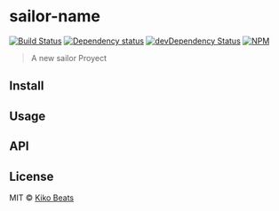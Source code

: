 # sailor-name

[![Build Status](https://secure.travis-ci.org/sailorjs/sailor-module-lastfm.png?branch=master)](https://travis-ci.org/sailorjs/sailor-module-lastfm)
[![Dependency status](https://david-dm.org/sailorjs/sailor-module-lastfm.svg)](https://david-dm.org/sailorjs/sailor-module-lastfm)
[![devDependency Status](https://david-dm.org/sailorjs/sailor-module-lastfm/dev-status.svg)](https://david-dm.org/sailorjs/sailor-module-lastfm#info=devDependencies)
[![NPM](https://nodei.co/npm/sailor-module-lastfm.png?downloads=true&stars=true)](https://npmjs.org/package/sailor-module-lastfm/)


> A new sailor Proyect

## Install

## Usage

## API

## License

MIT © [Kiko Beats](http://www.kikobeats.com)


